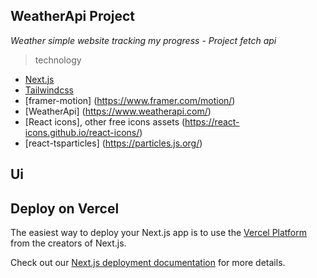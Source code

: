 ## WeatherApi Project
*Weather simple website tracking my progress - Project fetch api*
> technology
- [Next.js ](https://nextjs.org/)
- [Tailwindcss](https://tailwindcss.com/)
- [framer-motion] (https://www.framer.com/motion/)
- [WeatherApi] (https://www.weatherapi.com/)
- [React icons], other free icons assets (https://react-icons.github.io/react-icons/)
- [react-tsparticles] (https://particles.js.org/)

## Ui 



## Deploy on Vercel

The easiest way to deploy your Next.js app is to use the [Vercel Platform](https://vercel.com/new?utm_medium=default-template&filter=next.js&utm_source=create-next-app&utm_campaign=create-next-app-readme) from the creators of Next.js.

Check out our [Next.js deployment documentation](https://nextjs.org/docs/deployment) for more details.

